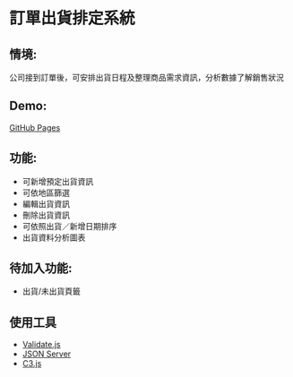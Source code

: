 # 訂單出貨排定系統

## 情境:

公司接到訂單後，可安排出貨日程及整理商品需求資訊，分析數據了解銷售狀況

## Demo:

[GitHub Pages](https://woowooyong.github.io/Shipping-Schedule-Helper/)

## 功能:

- 可新增預定出貨資訊
- 可依地區篩選
- 編輯出貨資訊
- 刪除出貨資訊
- 可依照出貨／新增日期排序
- 出貨資料分析圖表

## 待加入功能:

- 出貨/未出貨頁籤

## 使用工具

- [Validate.js](https://validatejs.org/#validate-js)
- [JSON Server](https://github.com/typicode/json-server)
- [C3.js](https://c3js.org/)
